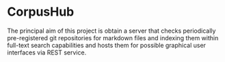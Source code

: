 # CorpusHub

The principal aim of this project is obtain a server that checks periodically pre-registered git repositories for markdown files and indexing them within full-text search capabilities and hosts them for possible graphical user interfaces via REST service.